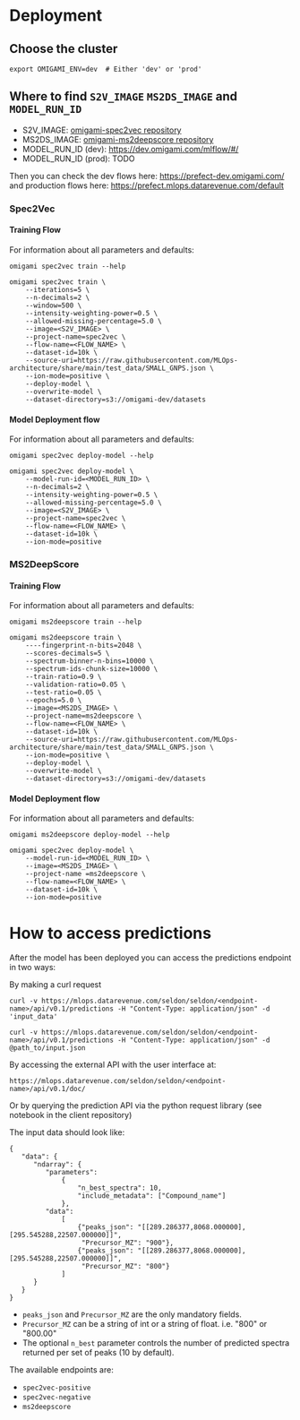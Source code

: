 # Deployment

## Choose the cluster

```shell
export OMIGAMI_ENV=dev  # Either 'dev' or 'prod'
```

## Where to find `S2V_IMAGE` `MS2DS_IMAGE` and `MODEL_RUN_ID`
* S2V_IMAGE: [omigami-spec2vec repository](https://hub.docker.com/repository/docker/drtools/omigami-spec2vec/tags?page=1&ordering=last_updated)
* MS2DS_IMAGE: [omigami-ms2deepscore repository](https://hub.docker.com/repository/docker/drtools/omigami-ms2deepscore/tags?page=1&ordering=last_updated)
* MODEL_RUN_ID (dev): https://dev.omigami.com/mlflow/#/
* MODEL_RUN_ID (prod): TODO

Then you can check the dev flows here: https://prefect-dev.omigami.com/ 
and production flows here: https://prefect.mlops.datarevenue.com/default

### Spec2Vec

#### Training Flow

For information about all parameters and defaults:
```shell
omigami spec2vec train --help
```


```shell
omigami spec2vec train \ 
    --iterations=5 \
    --n-decimals=2 \
    --window=500 \
    --intensity-weighting-power=0.5 \
    --allowed-missing-percentage=5.0 \
    --image=<S2V_IMAGE> \
    --project-name=spec2vec \
    --flow-name=<FLOW_NAME> \
    --dataset-id=10k \
    --source-uri=https://raw.githubusercontent.com/MLOps-architecture/share/main/test_data/SMALL_GNPS.json \
    --ion-mode=positive \
    --deploy-model \
    --overwrite-model \
    --dataset-directory=s3://omigami-dev/datasets

```

#### Model Deployment flow

For information about all parameters and defaults:
```shell
omigami spec2vec deploy-model --help
```

```shell
omigami spec2vec deploy-model \
    --model-run-id=<MODEL_RUN_ID> \
    --n-decimals=2 \
    --intensity-weighting-power=0.5 \
    --allowed-missing-percentage=5.0 \
    --image=<S2V_IMAGE> \
    --project-name=spec2vec \
    --flow-name=<FLOW_NAME> \
    --dataset-id=10k \
    --ion-mode=positive
```



### MS2DeepScore

#### Training Flow

For information about all parameters and defaults:
```shell
omigami ms2deepscore train --help
```

```shell
omigami ms2deepscore train \ 
    ----fingerprint-n-bits=2048 \
    --scores-decimals=5 \
    --spectrum-binner-n-bins=10000 \
    --spectrum-ids-chunk-size=10000 \
    --train-ratio=0.9 \
    --validation-ratio=0.05 \
    --test-ratio=0.05 \
    --epochs=5.0 \
    --image=<MS2DS_IMAGE> \
    --project-name=ms2deepscore \
    --flow-name=<FLOW_NAME> \
    --dataset-id=10k \
    --source-uri=https://raw.githubusercontent.com/MLOps-architecture/share/main/test_data/SMALL_GNPS.json \
    --ion-mode=positive \
    --deploy-model \
    --overwrite-model \
    --dataset-directory=s3://omigami-dev/datasets

```

#### Model Deployment flow

For information about all parameters and defaults:
```shell
omigami ms2deepscore deploy-model --help
```

```shell
omigami spec2vec deploy-model \
    --model-run-id=<MODEL_RUN_ID> \
    --image=<MS2DS_IMAGE> \
    --project-name =ms2deepscore \
    --flow-name=<FLOW_NAME> \
    --dataset-id=10k \
    --ion-mode=positive
```

# How to access predictions
After the model has been deployed you can access the predictions endpoint in two ways:

By making a curl request
```shell
curl -v https://mlops.datarevenue.com/seldon/seldon/<endpoint-name>/api/v0.1/predictions -H "Content-Type: application/json" -d 'input_data'
```

```shell
curl -v https://mlops.datarevenue.com/seldon/seldon/<endpoint-name>/api/v0.1/predictions -H "Content-Type: application/json" -d @path_to/input.json
```

By accessing the external API with the user interface at:

```shell
https://mlops.datarevenue.com/seldon/seldon/<endpoint-name>/api/v0.1/doc/
```

Or by querying the prediction API via the python request library (see notebook in the client repository)


The input data should look like:

```shell
{
   "data": {
      "ndarray": {
         "parameters":
             {
                 "n_best_spectra": 10,
                 "include_metadata": ["Compound_name"]
             },
         "data":
             [
                 {"peaks_json": "[[289.286377,8068.000000],[295.545288,22507.000000]]",
                  "Precursor_MZ": "900"},
                 {"peaks_json": "[[289.286377,8068.000000],[295.545288,22507.000000]]",
                  "Precursor_MZ": "800"}
             ]
      }
   }
}
```

- `peaks_json` and `Precursor_MZ` are the only mandatory fields.
- `Precursor_MZ` can be a string of int or a string of float. i.e. "800" or "800.00"
- The optional `n_best` parameter controls the number of predicted spectra returned per set of peaks (10 by default).

The available endpoints are:

- `spec2vec-positive`
- `spec2vec-negative`
- `ms2deepscore`
